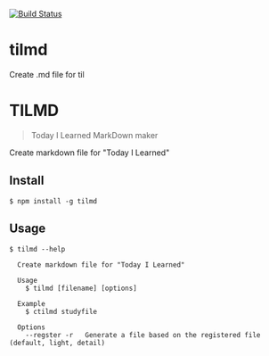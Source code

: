 [![Build Status](https://travis-ci.org/ktguy123/tilmd.svg?branch=master)](https://travis-ci.org/ktguy123/tilmd)

# tilmd
Create .md file for til  

# TILMD
> Today I Learned MarkDown maker  

Create markdown file for "Today I Learned"  

## Install
```
$ npm install -g tilmd
```

## Usage
```
$ tilmd --help

  Create markdown file for "Today I Learned"
  
  Usage
    $ tilmd [filename] [options]

  Example
    $ ctilmd studyfile

  Options
    --regster -r   Generate a file based on the registered file (default, light, detail)
```
